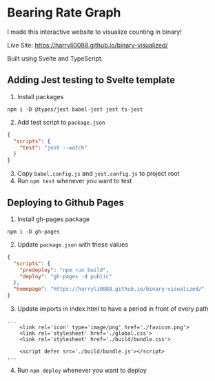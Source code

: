 # Bearing Rate Graph

I made this interactive website to visualize counting in binary!

Live Site: https://harryli0088.github.io/binary-visualized/

Built using Svelte and TypeScript.


## Adding Jest testing to Svelte template
1. Install packages
```
npm i -D @types/jest babel-jest jest ts-jest
```
2. Add test script to ```package.json```
```json
{
  "scripts": {
    "test": "jest --watch"
  }
}
```
3. Copy ```babel.config.js``` and ```jest.config.js``` to project root
4. Run ```npm test``` whenever you want to test


## Deploying to Github Pages
1. Install gh-pages package
```
npm i -D gh-pages
```
2. Update ```package.json``` with these values
```json
{
  "scripts": {
    "predeploy": "npm run build",
    "deploy": "gh-pages -d public"
  },
  "homepage": "https://harryli0088.github.io/binary-visualized/"
}
```
3. Update imports in index.html to have a period in front of every path
```
...
	<link rel='icon' type='image/png' href='./favicon.png'>
	<link rel='stylesheet' href='./global.css'>
	<link rel='stylesheet' href='./build/bundle.css'>

	<script defer src='./build/bundle.js'></script>
...
```
4. Run ```npm deploy``` whenever you want to deploy

